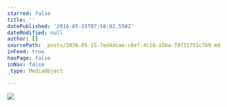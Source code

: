 ```yaml
---
starred: false
title: ''
datePublished: '2016-05-15T07:58:02.550Z'
dateModified: null
author: []
sourcePath: _posts/2016-05-15-7ed4dcae-c8ef-4c18-a5ba-79731751c7b9.md
inFeed: true
hasPage: false
inNav: false
_type: MediaObject

---
```

![](https://the-grid-user-content.s3-us-west-2.amazonaws.com/8766b5dd-aba4-4fae-8cbe-6348787351c4.jpg)